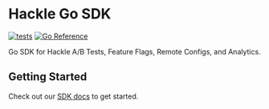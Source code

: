 # Hackle Go SDK
[![tests](https://github.com/hackle-io/hackle-go-sdk/actions/workflows/test.yml/badge.svg)](https://github.com/hackle-io/hackle-go-sdk/actions/workflows/test.yml)
[![Go Reference](https://pkg.go.dev/badge/github.com/hackle-io/hackle-go-sdk.svg)](https://pkg.go.dev/github.com/hackle-io/hackle-go-sdk)

Go SDK for Hackle A/B Tests, Feature Flags, Remote Configs, and Analytics.

## Getting Started
Check out our [SDK docs](https://docs.hackle.io/docs/go-sdk-init) to get started.
